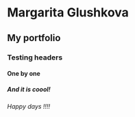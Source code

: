 # Margarita Glushkova
## My portfolio
### Testing headers
#### One by one
##### And it is coool!
###### Happy days !!!!
